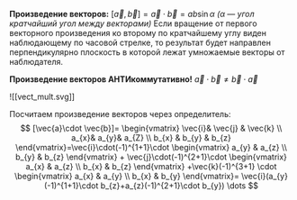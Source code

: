 **Произведение векторов:**
$[\vec{a},\vec{b}]=\vec{a}\cdot \vec{b}=ab\sin\alpha$ _($\alpha$ —  угол кратчайший угол между векторами)_ 
Если  вращение от первого векторного произведения ко второму по кратчайшему углу виден наблюдающему по часовой стрелке, то результат будет направлен перпендикулярно плоскость в которой лежат умножаемые векторы от наблюдателя.

**Произведение векторов АНТИкоммутативно!**
$\vec{a}\cdot \vec{b}\neq \vec{b}\cdot\vec{a}$

![[vect_mult.svg]]

Посчитаем произведение векторов через определитель:
$$
[\vec{a}\cdot \vec{b}]=
\begin{vmatrix}
\vec{i}& \vec{j} & \vec{k} \\
a_{x}& a_{y}& a_{Z} \\
b_{x} & b_{y} & b_{z}
\end{vmatrix}=\vec{i}\cdot(-1)^{1+1}\cdot
\begin{vmatrix}
a_{y} & a_{z} \\
b_{y} & b_{z}
\end{vmatrix} + \vec{j}\cdot(-1)^{2+1}\cdot
\begin{vmatrix} 
a_{x} & a_{z} \\
b_{x} & b_{z}
\end{vmatrix}
+\vec{k}(-1)^{3+1} \cdot
\begin{vmatrix}
a_{x} & a_{y} \\
b_{x} & b_{y}
\end{vmatrix}=
\vec{i}(a_{y}(-1)^{1+1}\cdot b_{z}+a_{z}(-1)^{2+1}\cdot b_{y}) \dots
$$
